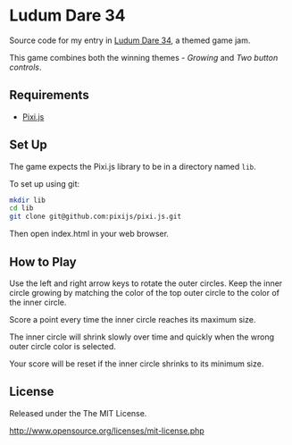 # Ludum Dare 34

Source code for my entry in [Ludum Dare 34](http://ludumdare.com/), a themed
game jam.

This game combines both the winning themes - *Growing* and *Two button controls*.

## Requirements

* [Pixi.js](http://www.pixijs.com/)

## Set Up

The game expects the Pixi.js library to be in a directory named `lib`.

To set up using git:

```bash
mkdir lib
cd lib
git clone git@github.com:pixijs/pixi.js.git
```

Then open index.html in your web browser.

## How to Play

Use the left and right arrow keys to rotate the outer circles. Keep the inner
circle growing by matching the color of the top outer circle to the color of
the inner circle.

Score a point every time the inner circle reaches its maximum size.

The inner circle will shrink slowly over time and quickly when the wrong outer
circle color is selected.

Your score will be reset if the inner circle shrinks to its minimum size.

## License

Released under the The MIT License.

http://www.opensource.org/licenses/mit-license.php
